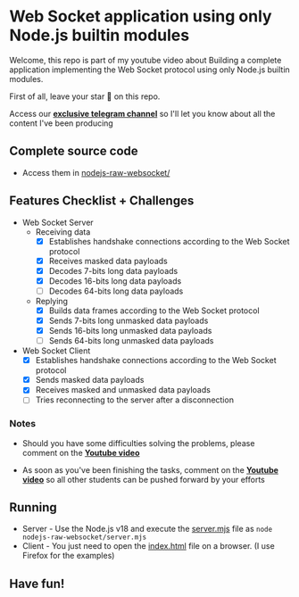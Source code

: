 # Web Socket application using only Node.js builtin modules

Welcome, this repo is part of my youtube video about Building a complete application implementing the Web Socket protocol using only Node.js builtin modules. 

First of all, leave your star 🌟 on this repo.

Access our [**exclusive telegram channel**](https://bit.ly/ErickWendelContentHub) so I'll let you know about all the content I've been producing 

## Complete source code
- Access them in [nodejs-raw-websocket/](./nodejs-raw-websocket/)

## Features Checklist + Challenges

- Web Socket Server
    - Receiving data
      - [x] Establishes handshake connections according to the Web Socket protocol
      - [x] Receives masked data payloads
      - [x] Decodes 7-bits long data payloads 
      - [x] Decodes 16-bits long data payloads 
      - [ ] Decodes 64-bits long data payloads 
    - Replying
      - [x] Builds data frames according to the Web Socket protocol
      - [x] Sends 7-bits long unmasked data payloads
      - [x] Sends 16-bits long unmasked data payloads
      - [ ] Sends 64-bits long unmasked data payloads

- Web Socket Client
  - [x] Establishes handshake connections according to the Web Socket protocol
  - [x] Sends masked data payloads
  - [x] Receives masked and unmasked data payloads
  - [ ] Tries reconnecting to the server after a disconnection

### Notes
- Should you have some difficulties solving the problems, please comment on the [**Youtube video**]()

- As soon as you've been finishing the tasks, comment on the  [**Youtube video**]() so all other students can be pushed forward by your efforts

## Running

- Server - Use the Node.js v18 and execute the [server.mjs](./nodejs-raw-websocket/server.mjs) file as `node nodejs-raw-websocket/server.mjs`
- Client - You just need to open the [index.html](./nodejs-raw-websocket/index.html) file on a browser. (I use Firefox for the examples) 

## Have fun!
